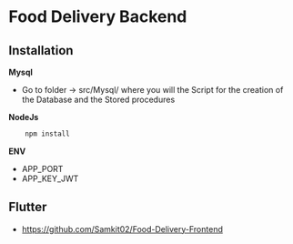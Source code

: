 # Food Delivery Backend


## Installation


**Mysql**
- Go to folder -> src/Mysql/ where you will the Script for the creation of the Database and the Stored procedures

**NodeJs**

```sh
    npm install
```

**ENV**  
- APP_PORT 
- APP_KEY_JWT


## Flutter
- https://github.com/Samkit02/Food-Delivery-Frontend
